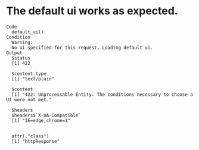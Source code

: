 # The default ui works as expected.

    Code
      default_ui()
    Condition
      Warning:
      No ui specified for this request. Loading default ui.
    Output
      $status
      [1] 422
      
      $content_type
      [1] "text/plain"
      
      $content
      [1] "422: Unprocessable Entity. The conditions necessary to choose a UI were not met."
      
      $headers
      $headers$`X-UA-Compatible`
      [1] "IE=edge,chrome=1"
      
      
      attr(,"class")
      [1] "httpResponse"

